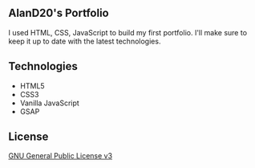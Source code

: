 ## AlanD20's Portfolio
I used HTML, CSS, JavaScript to build my first portfolio. I'll make sure to keep it up to date with the latest technologies.

## Technologies
- HTML5
- CSS3
- Vanilla JavaScript
- GSAP

## License
[GNU General Public License v3](LICENSE)
